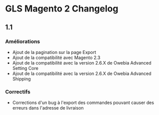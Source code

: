 # GLS Magento 2 Changelog

## 1.1

### Améliorations
- Ajout de la pagination sur la page Export
- Ajout de la compatibilité avec Magento 2.3
- Ajout de la compatibilité avec la version 2.6.X de Owebia Advanced Setting Core
- Ajout de la compatibilité avec la version 2.6.X de Owebia Advanced Shipping 


### Correctifs
- Corrections d'un bug à l'export des commandes pouvant causer des erreurs dans l'adresse de livraison
